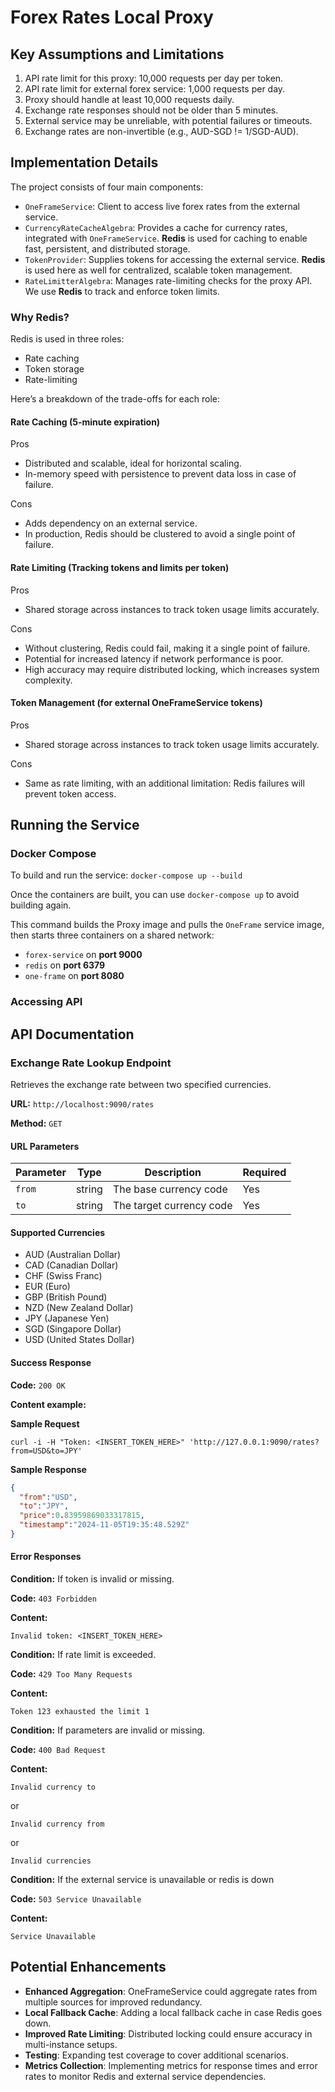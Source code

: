 # Forex Rates Local Proxy

## Key Assumptions and Limitations

1. API rate limit for this proxy: 10,000 requests per day per token.
2. API rate limit for external forex service: 1,000 requests per day.
3. Proxy should handle at least 10,000 requests daily.
4. Exchange rate responses should not be older than 5 minutes.
5. External service may be unreliable, with potential failures or timeouts.
6. Exchange rates are non-invertible (e.g., AUD-SGD != 1/SGD-AUD).

## Implementation Details

The project consists of four main components:

- `OneFrameService`: Client to access live forex rates from the external service.
- `CurrencyRateCacheAlgebra`: Provides a cache for currency rates, integrated with `OneFrameService`. **Redis** is used for caching to enable fast, persistent, and distributed storage.
- `TokenProvider`: Supplies tokens for accessing the external service. **Redis** is used here as well for centralized, scalable token management.
- `RateLimitterAlgebra`: Manages rate-limiting checks for the proxy API. We use **Redis** to track and enforce token limits.

### Why Redis?

Redis is used in three roles:
- Rate caching
- Token storage
- Rate-limiting

Here’s a breakdown of the trade-offs for each role:

#### Rate Caching (5-minute expiration)

Pros
- Distributed and scalable, ideal for horizontal scaling.
- In-memory speed with persistence to prevent data loss in case of failure.

Cons

- Adds dependency on an external service.
- In production, Redis should be clustered to avoid a single point of failure.

#### Rate Limiting (Tracking tokens and limits per token)

Pros

- Shared storage across instances to track token usage limits accurately.

Cons

- Without clustering, Redis could fail, making it a single point of failure.
- Potential for increased latency if network performance is poor.
- High accuracy may require distributed locking, which increases system complexity.

#### Token Management (for external OneFrameService tokens)

Pros
- Shared storage across instances to track token usage limits accurately.

Cons
- Same as rate limiting, with an additional limitation: Redis failures will prevent token access.

## Running the Service

### Docker Compose

To build and run the service:
`docker-compose up --build`

Once the containers are built, you can use `docker-compose up` to avoid building again.

This command builds the Proxy image and pulls the `OneFrame` service image, then starts three containers on a shared network:

- `forex-service` on **port 9000**
- `redis` on **port 6379**
- `one-frame` on **port 8080**

### Accessing API

## API Documentation

### Exchange Rate Lookup Endpoint

Retrieves the exchange rate between two specified currencies.

**URL:** `http://localhost:9090/rates`

**Method:** `GET`

#### URL Parameters

| Parameter | Type   | Description              | Required |
|-----------|--------|--------------------------|----------|
| `from`    | string | The base currency code   | Yes      |
| `to`      | string | The target currency code | Yes      |

#### Supported Currencies

- AUD (Australian Dollar)
- CAD (Canadian Dollar)
- CHF (Swiss Franc)
- EUR (Euro)
- GBP (British Pound)
- NZD (New Zealand Dollar)
- JPY (Japanese Yen)
- SGD (Singapore Dollar)
- USD (United States Dollar)

#### Success Response

**Code:** `200 OK`

**Content example:**

**Sample Request**
```shell
curl -i -H "Token: <INSERT_TOKEN_HERE>" 'http://127.0.0.1:9090/rates?from=USD&to=JPY'
```
**Sample Response**
```json
{
  "from":"USD",
  "to":"JPY",
  "price":0.83959869033317815,
  "timestamp":"2024-11-05T19:35:48.529Z"
}
```


#### Error Responses

**Condition:** If token is invalid or missing.

**Code:** `403 Forbidden`

**Content:**

```
Invalid token: <INSERT_TOKEN_HERE>
```

**Condition:** If rate limit is exceeded.

**Code:** `429 Too Many Requests`

**Content:**

``` 
Token 123 exhausted the limit 1
```

**Condition:** If parameters are invalid or missing.

**Code:** `400 Bad Request`

**Content:**

```
Invalid currency to
```
or
```
Invalid currency from
```
or
```
Invalid currencies
```
**Condition:** If the external service is unavailable or redis is down

**Code:** `503 Service Unavailable`

**Content:**

```
Service Unavailable
```

## Potential Enhancements

- **Enhanced Aggregation**: OneFrameService could aggregate rates from multiple sources for improved redundancy.
- **Local Fallback Cache**: Adding a local fallback cache in case Redis goes down.
- **Improved Rate Limiting**: Distributed locking could ensure accuracy in multi-instance setups.
- **Testing**: Expanding test coverage to cover additional scenarios.
- **Metrics Collection**: Implementing metrics for response times and error rates to monitor Redis and external service dependencies.